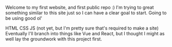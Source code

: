 Welcome to my first website, and first public repo :)
I'm trying to great something similar to this site just so I can have a clear goal to start.
Going to be using good ol'

HTML
CSS
JS (not yet, but I'm pretty sure that's required to make a site)
Eventually I'll branch into things like Vue and React, but I thought I might as well lay the groundwork with this project first.
